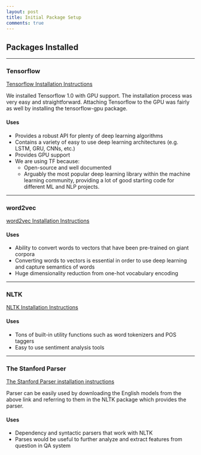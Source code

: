 ```yaml
---
layout: post
title: Initial Package Setup
comments: true
---
```


## [](#header-2)Packages Installed

* * *

### [](#header-3)Tensorflow

[Tensorflow Installation Instructions](https://www.tensorflow.org/install/install_linux)

We installed Tensorflow 1.0 with GPU support. The installation process was very easy and straightforward.
Attaching Tensorflow to the GPU was fairly as well by installing the tensorflow-gpu package.

#### [](#header-4)Uses

*   Provides a robust API for plenty of deep learning algorithms
*   Contains a variety of easy to use deep learning architectures (e.g. LSTM, GRU, CNNs, etc.)
*   Provides GPU support
*   We are using TF because:
    *   Open-source and well documented
    *   Arguably the most popular deep learning library within the machine learning community, providing a lot of good starting code for different ML and NLP projects.

* * *

### [](#header-3)word2vec

[word2vec Installation Instructions](https://radimrehurek.com/gensim/install.html)

#### [](#header-4)Uses

*   Ability to convert words to vectors that have been pre-trained on giant corpora
*   Converting words to vectors is essential in order to use deep learning and capture semantics of words
*   Huge dimensionality reduction from one-hot vocabulary encoding

* * *

### [](#header-3)NLTK

[NLTK Installation Instructions](http://www.nltk.org/install.html)

#### [](#header-4)Uses

*   Tons of built-in utility functions such as word tokenizers and POS taggers
*   Easy to use sentiment analysis tools

* * *

### [](#header-3)The Stanford Parser

[The Stanford Parser installation instructions](https://github.com/nltk/nltk/wiki/Installing-Third-Party-Software)

Parser can be easily used by downloading the English models from the above link and referring to them in
the NLTK package which provides the parser.

#### [](#header-4)Uses

*   Dependency and syntactic parsers that work with NLTK
*   Parses would be useful to further analyze and extract features from question in QA system
